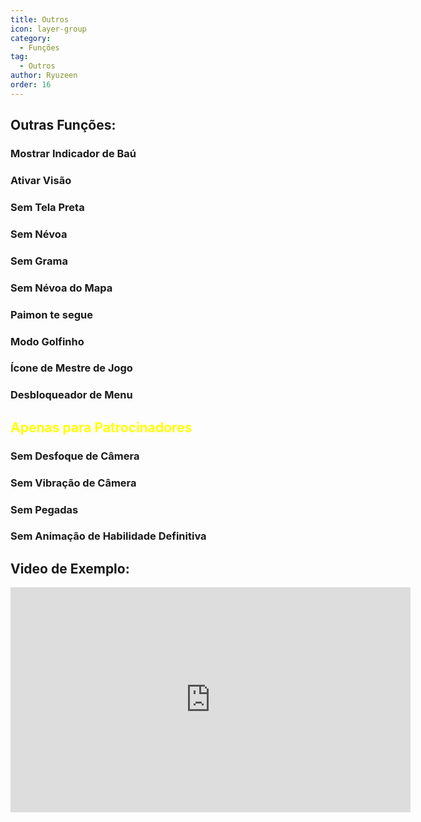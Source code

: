 ```yaml
---
title: Outros
icon: layer-group
category:
  - Funções
tag:
  - Outros
author: Ryuzeen
order: 16
---
```


## Outras Funções:
### Mostrar Indicador de Baú
### Ativar Visão
### Sem Tela Preta
### Sem Névoa
### Sem Grama
### Sem Névoa do Mapa
### Paimon te segue
### Modo Golfinho
### Ícone de Mestre de Jogo
### Desbloqueador de Menu
## <span style='color:yellow;'>Apenas para Patrocinadores</span>
### Sem Desfoque de Câmera
### Sem Vibração de Câmera
### Sem Pegadas
### Sem Animação de Habilidade Definitiva

## Video de Exemplo:

<div class="iframe-container"><iframe width="640" height="360" src="https://www.youtube.com/embed/AjkJ8S8NHsI?list=PL5eI1Tb64p56g27qfYk7VuFTz4FK6YrKa" title="Korepi - Visuals/Other" frameborder="0" allow="accelerometer; autoplay; clipboard-write; encrypted-media; gyroscope; picture-in-picture; web-share" allowfullscreen></iframe></div>
